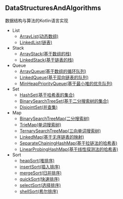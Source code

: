 ## DataStructuresAndAlgorithms
数据结构与算法的Kotlin语言实现
+ List
    + [ArrayList(动态数组)](https://gitee.com/youngzhang0530/DataStructuresAndAlgorithms/blob/master/src/main/kotlin/list/ArrayList.kt)
    + [LinkedList(链表)](https://gitee.com/youngzhang0530/DataStructuresAndAlgorithms/blob/master/src/main/kotlin/list/LinkedList.kt)
+ Stack
    + [ArrayStack(基于数组的栈)](https://gitee.com/youngzhang0530/DataStructuresAndAlgorithms/blob/master/src/main/kotlin/stack/ArrayStack.kt)
    + [LinkedStack(基于链表的栈)](https://gitee.com/youngzhang0530/DataStructuresAndAlgorithms/blob/master/src/main/kotlin/stack/LinkedStack.kt)
+ Queue
    + [ArrayQueue(基于数组的循环队列)](https://gitee.com/youngzhang0530/DataStructuresAndAlgorithms/blob/master/src/main/kotlin/queue/ArrayQueue.kt)
    + [LinkedQueue(基于双向链表的队列)](https://gitee.com/youngzhang0530/DataStructuresAndAlgorithms/blob/master/src/main/kotlin/queue/LinkedQueue.kt)
    + [MinHeapPriorityQueue(基于最小堆的优先队列)](https://gitee.com/youngzhang0530/DataStructuresAndAlgorithms/blob/master/src/main/kotlin/queue/MinHeapPriorityQueue.kt)
+ Set
    + [HashSet(基于哈希表的集合)](https://gitee.com/youngzhang0530/DataStructuresAndAlgorithms/blob/master/src/main/kotlin/set/HashSet.kt)
    + [BinarySearchTreeSet(基于二分搜索树的集合)](https://gitee.com/youngzhang0530/DataStructuresAndAlgorithms/blob/master/src/main/kotlin/set/BinarySearchTreeSet.kt)
    + [DisjointSet(并查集)](https://gitee.com/youngzhang0530/DataStructuresAndAlgorithms/blob/master/src/main/kotlin/set/DisjointSet.kt)
+ Map
    + [BinarySearchTreeMap(二分搜索树)](https://gitee.com/youngzhang0530/DataStructuresAndAlgorithms/blob/master/src/main/kotlin/map/BinarySearchTreeMap.kt)
    + [TrieMap(单词搜索树)](https://gitee.com/youngzhang0530/DataStructuresAndAlgorithms/blob/master/src/main/kotlin/map/TrieMap.kt)
    + [TernarySearchTreeMap(三向单词搜索树)](https://gitee.com/youngzhang0530/DataStructuresAndAlgorithms/blob/master/src/main/kotlin/map/TernarySearchTreeMap.kt)
    + [LinkedMap(基于无序链表的映射)](https://gitee.com/youngzhang0530/DataStructuresAndAlgorithms/blob/master/src/main/kotlin/map/LinkedMap.kt)
    + [SeparateChainingHashMap(基于拉链法的哈希表)](https://gitee.com/youngzhang0530/DataStructuresAndAlgorithms/blob/master/src/main/kotlin/map/SeparateChainingHashMap.kt)
    + [LinearProbingHashMap(基于线性探测法的哈希表)](https://gitee.com/youngzhang0530/DataStructuresAndAlgorithms/blob/master/src/main/kotlin/map/LinearProbingHashMap.kt)
+ Sort
    + [heapSort(堆排序)](https://gitee.com/youngzhang0530/DataStructuresAndAlgorithms/blob/master/src/main/kotlin/sort/heapSort.kt)
    + [insertSort(插入排序)](https://gitee.com/youngzhang0530/DataStructuresAndAlgorithms/blob/master/src/main/kotlin/sort/insertSort.kt)
    + [mergeSort(归并排序)](https://gitee.com/youngzhang0530/DataStructuresAndAlgorithms/blob/master/src/main/kotlin/sort/mergeSort.kt)
    + [quickSort(快速排序)](https://gitee.com/youngzhang0530/DataStructuresAndAlgorithms/blob/master/src/main/kotlin/sort/quickSort.kt)
    + [selectSort(选择排序)](https://gitee.com/youngzhang0530/DataStructuresAndAlgorithms/blob/master/src/main/kotlin/sort/selectSort.kt)
    + [shellSort(希尔排序)](https://gitee.com/youngzhang0530/DataStructuresAndAlgorithms/blob/master/src/main/kotlin/sort/shellSort.kt)